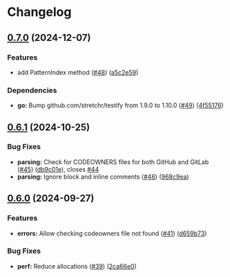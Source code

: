 # Changelog

## [0.7.0](https://github.com/hairyhenderson/go-codeowners/compare/v0.6.1...v0.7.0) (2024-12-07)


### Features

* add PatternIndex method ([#48](https://github.com/hairyhenderson/go-codeowners/issues/48)) ([a5c2e59](https://github.com/hairyhenderson/go-codeowners/commit/a5c2e593dcbe38fa52c24c95a72d1ca3f5e47ee8))


### Dependencies

* **go:** Bump github.com/stretchr/testify from 1.9.0 to 1.10.0 ([#49](https://github.com/hairyhenderson/go-codeowners/issues/49)) ([4f55176](https://github.com/hairyhenderson/go-codeowners/commit/4f551769326fc31237d06b29a4a0497c78bd882f))

## [0.6.1](https://github.com/hairyhenderson/go-codeowners/compare/v0.6.0...v0.6.1) (2024-10-25)


### Bug Fixes

* **parsing:** Check for CODEOWNERS files for both GitHub and GitLab ([#45](https://github.com/hairyhenderson/go-codeowners/issues/45)) ([db9c01e](https://github.com/hairyhenderson/go-codeowners/commit/db9c01eb61a0e5975521721a102e8c54b6dc2876)), closes [#44](https://github.com/hairyhenderson/go-codeowners/issues/44)
* **parsing:** Ignore block and inline comments ([#46](https://github.com/hairyhenderson/go-codeowners/issues/46)) ([968c9ea](https://github.com/hairyhenderson/go-codeowners/commit/968c9eaf0924c1912731d2729f26d2c691b8d4b1))

## [0.6.0](https://github.com/hairyhenderson/go-codeowners/compare/v0.5.0...v0.6.0) (2024-09-27)


### Features

* **errors:** Allow checking codeowners file not found ([#41](https://github.com/hairyhenderson/go-codeowners/issues/41)) ([d659b73](https://github.com/hairyhenderson/go-codeowners/commit/d659b73a08c1a1111c5e9c4c1136472c8ca28a4b))


### Bug Fixes

* **perf:** Reduce allocations ([#39](https://github.com/hairyhenderson/go-codeowners/issues/39)) ([2ca66e0](https://github.com/hairyhenderson/go-codeowners/commit/2ca66e0194d2b9077c63a9d1eace8f1083675fa9))
